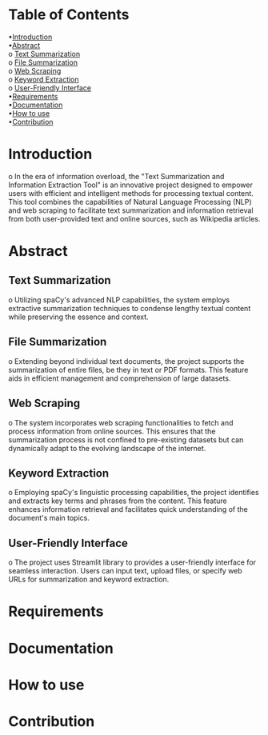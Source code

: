 # Table of Contents
•[Introduction](#introduction) <br>
•[Abstract](#abstract) <br>
  o	[Text Summarization](#text-summarization) <br>
  o	[File Summarization](#file-summarization) <br>
  o	[Web Scraping](#web-scraping) <br>
  o	[Keyword Extraction](#keyword-extraction) <br>
  o	[User-Friendly Interface](#user-friendly-interface) <br>
•[Requirements](#requirements) <br>
•[Documentation](#documentation) <br>
•[How to use](#how-to-use) <br>
•[Contribution](#contribution)

# Introduction
o	In the era of information overload, the "Text Summarization and Information Extraction Tool" is an innovative project designed to empower users with efficient and intelligent methods for processing textual content. This tool combines the capabilities of Natural Language Processing (NLP) and web scraping to facilitate text summarization and information retrieval from both user-provided text and online sources, such as Wikipedia articles.

# Abstract
## Text Summarization
o	Utilizing spaCy's advanced NLP capabilities, the system employs extractive summarization techniques to condense lengthy textual content while preserving the essence and context.
## File Summarization
o	Extending beyond individual text documents, the project supports the summarization of entire files, be they in text or PDF formats. This feature aids in efficient management and comprehension of large datasets.
## Web Scraping
o	The system incorporates web scraping functionalities to fetch and process information from online sources. This ensures that the summarization process is not confined to pre-existing datasets but can dynamically adapt to the evolving landscape of the internet.
## Keyword Extraction
o	Employing spaCy's linguistic processing capabilities, the project identifies and extracts key terms and phrases from the content. This feature enhances information retrieval and facilitates quick understanding of the document's main topics.
## User-Friendly Interface
o	The project uses Streamlit library to provides a user-friendly interface for seamless interaction. Users can input text, upload files, or specify web URLs for summarization and keyword extraction.

# Requirements
# Documentation
# How to use
# Contribution 
